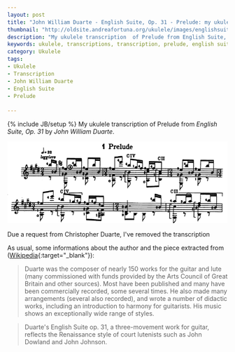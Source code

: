 ```yaml
---
layout: post
title: "John William Duarte - English Suite, Op. 31 - Prelude: my ukulele transcription (video and tabs)"
thumbnail: "http://oldsite.andreafortuna.org/ukulele/images/englishsuite.PNG"
description: "My ukulele transcription  of Prelude from English Suite, Op. 31 by John William Duarte."
keywords: ukulele, transcriptions, transcription, prelude, english suite, john william duarte, music, fingerstyle
category: Ukulele
tags: 
- Ukulele
- Transcription
- John William Duarte
- English Suite
- Prelude

---
```

{% include JB/setup %}
My ukulele transcription  of Prelude from *English Suite, Op. 31* by *John William Duarte*.

![English Suite](/ukulele/images/englishsuite.PNG)
<!-- more -->

Due a request from Christopher Duarte, I've removed the transcription

As usual, some informations about the author and the piece extracted from ([Wikipedia](https://en.wikipedia.org/wiki/John_W._Duarte){:target="_blank"}):

>Duarte was the composer of nearly 150 works for the guitar and lute (many commissioned with funds provided by the Arts Council of Great Britain and other sources). Most have been published and many have been commercially recorded, some several times. He also made many arrangements (several also recorded), and wrote a number of didactic works, including an introduction to harmony for guitarists.
His music shows an exceptionally wide range of styles. 

>Duarte's English Suite op. 31, a three-movement work for guitar, reflects the Renaissance style of court lutenists such as John Dowland and John Johnson. 

